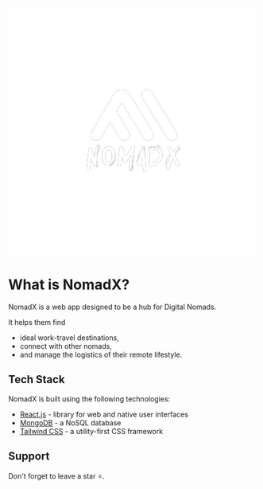 !["NomadX"](/Frontend/public/NOMADX.png)

# What is NomadX?

NomadX is a web app designed to be a hub for Digital Nomads. 

It helps them find 
- ideal work-travel destinations, 
- connect with other nomads, 
- and manage the logistics of their remote lifestyle.

## Tech Stack

NomadX is built using the following technologies:

- [React.js](https://Reactjs.org/) - library for web and native user interfaces
- [MongoDB](https://www.mongodb.com/) - a NoSQL database
- [Tailwind CSS](https://tailwindcss.com/) - a utility-first CSS framework

## Support

Don't forget to leave a star ⭐️.